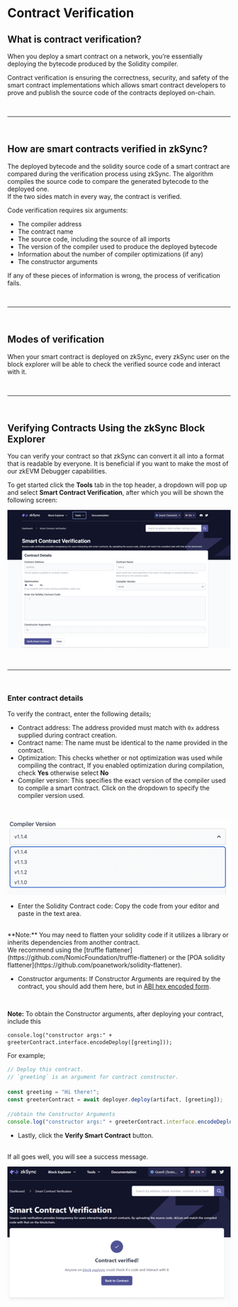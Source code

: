 # Contract Verification

## What is contract verification?

When you deploy a smart contract on a network, you’re essentially deploying the bytecode produced by the Solidity compiler.

Contract verification is ensuring the correctness, security, and safety of the smart contract implementations which allows smart contract developers to prove and publish the source code of the contracts deployed on-chain.

<br>

<hr>

<br>

## How are smart contracts verified in zkSync?

The deployed bytecode and the solidity source code of a smart contract are compared during the verification process using zkSync. The algorithm compiles the source code to compare the generated bytecode to the deployed one.
<br>
If the two sides match in every way, the contract is verified.

Code verification requires six arguments: 

- The compiler address
- The contract name
- The source code, including the source of all imports
- The version of the compiler used to produce the deployed bytecode
- Information about the number of compiler optimizations (if any)
- The constructor arguments
 
 If any of these pieces of information is wrong, the process of verification fails.

<br>

<hr>

<br>

## Modes of verification

When your smart contract is deployed on zkSync, every zkSync user on the block explorer will be able to check the verified source code and interact with it.

<br>

<hr>

<br>


## Verifying Contracts Using the zkSync Block Explorer

You can verify your contract so that zkSync can convert it all into a format that is readable by everyone. It is beneficial if you want to make the most of our zkEVM Debugger capabilities.

To get started click the **Tools** tab in the top header, a dropdown will pop up and select **Smart Contract Verification**,  after which you will be shown the following screen:

![Smart Contract Verification page!](../../assets/images/verify-contract.png "verify contact")

<br>

<hr>

<br>

### Enter contract details

To verify the contract, enter the following details;

- Contract address: The address provided must match with `0x` address supplied during contract creation.
- Contract name: The name must be identical to the name provided in the contract.
- Optimization: This checks whether or not optimization was used while compiling the contract, If you enabled optimization during compilation, check **Yes** otherwise select **No**
- Compiler version: This specifies the exact version of the compiler used to compile a smart contract. Click on the dropdown to specify the compiler version used.
  
<br>

![Compiler version!](../../assets/images/compiler-version.png "compiler version")

- Enter the Solidity Contract code: Copy the code from your editor and paste in the text area.
<br>
**Note:** You may need to flatten your solidity code if it utilizes a library or inherits dependencies from another contract. 
<br> 
We recommend using the [truffle flattener](https://github.com/NomicFoundation/truffle-flattener) or the [POA solidity flattener](https://github.com/poanetwork/solidity-flattener).

- Constructor arguments: If Constructor Arguments are required by the contract, you should add them here, but in [ABI hex encoded form](https://solidity.readthedocs.io/en/develop/abi-spec.html).
  
<br>

**Note:** To obtain the Constructor arguments, after deploying your contract, include this 
<br>

```
console.log("constructor args:" + greeterContract.interface.encodeDeploy([greeting]));

``` 

For example;

```typescript
// Deploy this contract. 
// `greeting` is an argument for contract constructor.

const greeting = "Hi there!";
const greeterContract = await deployer.deploy(artifact, [greeting]);

//obtain the Constructor Arguments
console.log("constructor args:" + greeterContract.interface.encodeDeploy([greeting]));
```

- Lastly, click the **Verify Smart Contract** button.
<br>
If all goes well, you will see a success message.

<br>

![Smart Contract Verified!](../../assets/images/contract-verified.png "Contract Verified")



